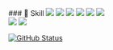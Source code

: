 <p align="center">
  
\### 🤟 Skill 
<img src="https://img.shields.io/badge/Android-3DDC84?style=flat&logo=Android&logoColor=white"/>  <img src="https://img.shields.io/badge/Kotlin-7F52FF?style=flat&logo=Kotlin&logoColor=white"/>  <img src="https://img.shields.io/badge/Java-007396?style=flat&logo=Java&logoColor=white"/> <img src="https://img.shields.io/badge/C-A8B9CC?style=flat&logo=C&logoColor=white"/>  <img src="https://img.shields.io/badge/C#-00599C?style=flat&logo=C#&logoColor=white"/>  <img src="https://img.shields.io/badge/Python-3776AB?style=flat&logo=Python&logoColor=white"/>
<br>
<img src="https://img.shields.io/badge/Git-F05032?style=flat&logo=Git&logoColor=white"/> <img src="https://img.shields.io/badge/Github-181717?style=flat&logo=Github&logoColor=white"/> 

<a href="https://github.com/KamaTAEWOO"><img alt="GitHub Status" src="https://github-readme-stats.vercel.app/api?username=skydoves&hide=contribs&show_icons=true&include_all_commits=true&count_private=true"/></a>
</p>
